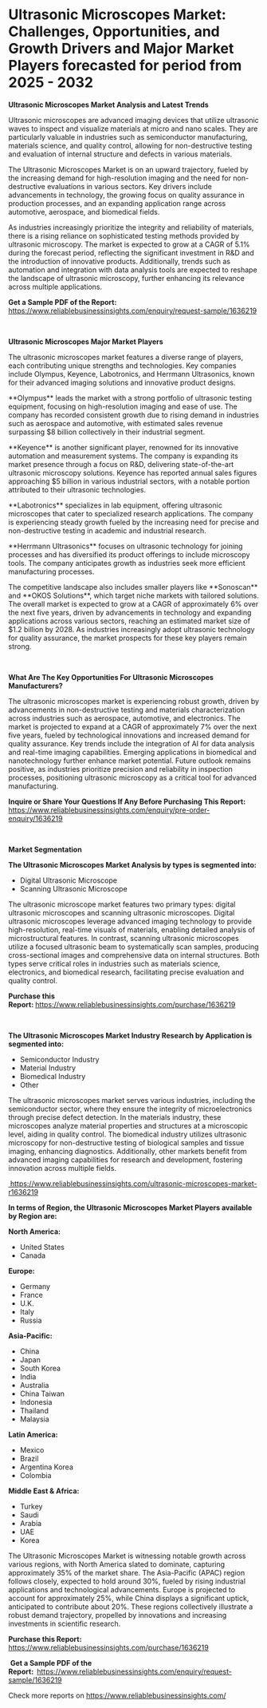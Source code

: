 <p><h1>Ultrasonic Microscopes Market: Challenges, Opportunities, and Growth Drivers and Major Market Players forecasted for period from 2025 - 2032</h1></p><p><strong>Ultrasonic Microscopes Market Analysis and Latest Trends</strong></p>
<p><p>Ultrasonic microscopes are advanced imaging devices that utilize ultrasonic waves to inspect and visualize materials at micro and nano scales. They are particularly valuable in industries such as semiconductor manufacturing, materials science, and quality control, allowing for non-destructive testing and evaluation of internal structure and defects in various materials.</p><p>The Ultrasonic Microscopes Market is on an upward trajectory, fueled by the increasing demand for high-resolution imaging and the need for non-destructive evaluations in various sectors. Key drivers include advancements in technology, the growing focus on quality assurance in production processes, and an expanding application range across automotive, aerospace, and biomedical fields. </p><p>As industries increasingly prioritize the integrity and reliability of materials, there is a rising reliance on sophisticated testing methods provided by ultrasonic microscopy. The market is expected to grow at a CAGR of 5.1% during the forecast period, reflecting the significant investment in R&D and the introduction of innovative products. Additionally, trends such as automation and integration with data analysis tools are expected to reshape the landscape of ultrasonic microscopy, further enhancing its relevance across multiple applications.</p></p>
<p><strong>Get a Sample PDF of the Report:&nbsp;</strong> <a href="https://www.reliablebusinessinsights.com/enquiry/request-sample/1636219?utm_campaign=3314&utm_medium=2&utm_source=Github&utm_content=ia&utm_term=23032025&utm_id=ultrasonic-microscopes">https://www.reliablebusinessinsights.com/enquiry/request-sample/1636219</a></p>
<p>&nbsp;</p>
<p><strong>Ultrasonic Microscopes Major Market Players</strong></p>
<p><p>The ultrasonic microscopes market features a diverse range of players, each contributing unique strengths and technologies. Key companies include Olympus, Keyence, Labotronics, and Herrmann Ultrasonics, known for their advanced imaging solutions and innovative product designs.</p><p>**Olympus** leads the market with a strong portfolio of ultrasonic testing equipment, focusing on high-resolution imaging and ease of use. The company has recorded consistent growth due to rising demand in industries such as aerospace and automotive, with estimated sales revenue surpassing $8 billion collectively in their industrial segment.</p><p>**Keyence** is another significant player, renowned for its innovative automation and measurement systems. The company is expanding its market presence through a focus on R&D, delivering state-of-the-art ultrasonic microscopy solutions. Keyence has reported annual sales figures approaching $5 billion in various industrial sectors, with a notable portion attributed to their ultrasonic technologies.</p><p>**Labotronics** specializes in lab equipment, offering ultrasonic microscopes that cater to specialized research applications. The company is experiencing steady growth fueled by the increasing need for precise and non-destructive testing in academic and industrial research.</p><p>**Herrmann Ultrasonics** focuses on ultrasonic technology for joining processes and has diversified its product offerings to include microscopy tools. The company anticipates growth as industries seek more efficient manufacturing processes.</p><p>The competitive landscape also includes smaller players like **Sonoscan** and **OKOS Solutions**, which target niche markets with tailored solutions. The overall market is expected to grow at a CAGR of approximately 6% over the next five years, driven by advancements in technology and expanding applications across various sectors, reaching an estimated market size of $1.2 billion by 2028. As industries increasingly adopt ultrasonic technology for quality assurance, the market prospects for these key players remain strong.</p></p>
<p>&nbsp;</p>
<p><strong>What Are The Key Opportunities For Ultrasonic Microscopes Manufacturers?</strong></p>
<p><p>The ultrasonic microscopes market is experiencing robust growth, driven by advancements in non-destructive testing and materials characterization across industries such as aerospace, automotive, and electronics. The market is projected to expand at a CAGR of approximately 7% over the next five years, fueled by technological innovations and increased demand for quality assurance. Key trends include the integration of AI for data analysis and real-time imaging capabilities. Emerging applications in biomedical and nanotechnology further enhance market potential. Future outlook remains positive, as industries prioritize precision and reliability in inspection processes, positioning ultrasonic microscopy as a critical tool for advanced manufacturing.</p></p>
<p><strong>Inquire or Share Your Questions If Any Before Purchasing This Report:</strong> <a href="https://www.reliablebusinessinsights.com/enquiry/pre-order-enquiry/1636219?utm_campaign=3314&utm_medium=2&utm_source=Github&utm_content=ia&utm_term=23032025&utm_id=ultrasonic-microscopes">https://www.reliablebusinessinsights.com/enquiry/pre-order-enquiry/1636219</a></p>
<p>&nbsp;</p>
<p><strong>Market Segmentation</strong></p>
<p><strong>The Ultrasonic Microscopes Market Analysis by types is segmented into:</strong></p>
<p><ul><li>Digital Ultrasonic Microscope</li><li>Scanning Ultrasonic Microscope</li></ul></p>
<p><p>The ultrasonic microscope market features two primary types: digital ultrasonic microscopes and scanning ultrasonic microscopes. Digital ultrasonic microscopes leverage advanced imaging technology to provide high-resolution, real-time visuals of materials, enabling detailed analysis of microstructural features. In contrast, scanning ultrasonic microscopes utilize a focused ultrasonic beam to systematically scan samples, producing cross-sectional images and comprehensive data on internal structures. Both types serve critical roles in industries such as materials science, electronics, and biomedical research, facilitating precise evaluation and quality control.</p></p>
<p><strong>Purchase this Report:&nbsp;</strong><a href="https://www.reliablebusinessinsights.com/purchase/1636219?utm_campaign=3314&utm_medium=2&utm_source=Github&utm_content=ia&utm_term=23032025&utm_id=ultrasonic-microscopes">https://www.reliablebusinessinsights.com/purchase/1636219</a></p>
<p>&nbsp;</p>
<p><strong>The Ultrasonic Microscopes Market Industry Research by Application is segmented into:</strong></p>
<p><ul><li>Semiconductor Industry</li><li>Material Industry</li><li>Biomedical Industry</li><li>Other</li></ul></p>
<p><p>The ultrasonic microscopes market serves various industries, including the semiconductor sector, where they ensure the integrity of microelectronics through precise defect detection. In the materials industry, these microscopes analyze material properties and structures at a microscopic level, aiding in quality control. The biomedical industry utilizes ultrasonic microscopy for non-destructive testing of biological samples and tissue imaging, enhancing diagnostics. Additionally, other markets benefit from advanced imaging capabilities for research and development, fostering innovation across multiple fields.</p></p>
<p><a href="https://www.reliablebusinessinsights.com/ultrasonic-microscopes-market-r1636219?utm_campaign=3314&utm_medium=2&utm_source=Github&utm_content=ia&utm_term=23032025&utm_id=ultrasonic-microscopes">&nbsp;https://www.reliablebusinessinsights.com/ultrasonic-microscopes-market-r1636219</a></p>
<p><strong>In terms of Region, the Ultrasonic Microscopes Market Players available by Region are:</strong></p>
<p>
    <p> <strong> North America: </strong>
        <ul>
            <li>United States</li>
            <li>Canada</li>
        </ul>
        </p> 
    <p> <strong> Europe: </strong>
        <ul>
            <li>Germany</li>
            <li>France</li>
            <li>U.K.</li>
            <li>Italy</li>
            <li>Russia</li>
        </ul>
        </p> 
    <p> <strong> Asia-Pacific: </strong>
        <ul>
            <li>China</li>
            <li>Japan</li>
            <li>South Korea</li>
            <li>India</li>
            <li>Australia</li>
            <li>China Taiwan</li>
            <li>Indonesia</li>
            <li>Thailand</li>
            <li>Malaysia</li>
        </ul>
        </p> 
    <p> <strong> Latin America: </strong>
        <ul>
            <li>Mexico</li>
            <li>Brazil</li>
            <li>Argentina Korea</li>
            <li>Colombia</li>
        </ul>
        </p> 
    <p> <strong> Middle East & Africa: </strong>
        <ul>
            <li>Turkey</li>
            <li>Saudi</li>
            <li>Arabia</li>
            <li>UAE</li>
            <li>Korea</li>
        </ul>
    </p>
    </p>
<p><p>The Ultrasonic Microscopes Market is witnessing notable growth across various regions, with North America slated to dominate, capturing approximately 35% of the market share. The Asia-Pacific (APAC) region follows closely, expected to hold around 30%, fueled by rising industrial applications and technological advancements. Europe is projected to account for approximately 25%, while China displays a significant uptick, anticipated to contribute about 20%. These regions collectively illustrate a robust demand trajectory, propelled by innovations and increasing investments in scientific research.</p></p>
<p><strong>Purchase this Report: </strong><a href="https://www.reliablebusinessinsights.com/purchase/1636219?utm_campaign=3314&utm_medium=2&utm_source=Github&utm_content=ia&utm_term=23032025&utm_id=ultrasonic-microscopes">https://www.reliablebusinessinsights.com/purchase/1636219</a></p>
<p>&nbsp;<strong>Get a Sample PDF of the Report:&nbsp;&nbsp;</strong><a href="https://www.reliablebusinessinsights.com/enquiry/request-sample/1636219?utm_campaign=3314&utm_medium=2&utm_source=Github&utm_content=ia&utm_term=23032025&utm_id=ultrasonic-microscopes">https://www.reliablebusinessinsights.com/enquiry/request-sample/1636219</a></p>
<p><strong></strong></p>
<p>Check more reports on <a href="https://www.reliablebusinessinsights.com/?utm_campaign=3314&utm_medium=2&utm_source=Github&utm_content=ia&utm_term=23032025&utm_id=ultrasonic-microscopes">https://www.reliablebusinessinsights.com/</a></p>